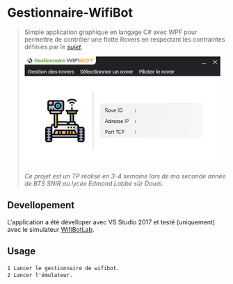 # Gestionnaire-WifiBot
> Simple application graphique en langage C# avec WPF pour permettre de contrôler une flotte Rovers en respectant les contraintes définies par le [_sujet_](./Sujet/WIFIBOT_part4.pdf).
>
>![Example screenshot](./Capture.PNG)
>
> _Ce projet est un TP réalisé en 3-4 semaine lors de ma seconde année de BTS SNIR au lycée Edmond Labbé sûr Douai._

## Devellopement
L'application a été dévelloper avec VS Studio 2017 et testé (uniquement) avec le simulateur [WifiBotLab](./Ressources/WifibotLab.zip).

## Usage
```
1 Lancer le gestionnaire de wifibot. 
2 Lancer l'émulateur.
```
